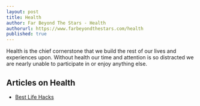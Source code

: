 ```yaml
---
layout: post
title: Health
author: Far Beyond The Stars - Health
authorurl: https://www.farbeyondthestars.com/health
published: true
---
```


Health is the chief cornerstone that we build the rest of our lives and experiences upon. Without health our time and attention is so distracted we are nearly unable to participate in or enjoy anything else.

## Articles on Health
<ul>
<li><a href="/best-life-hacks/">Best Life Hacks</a></li>
</ul>